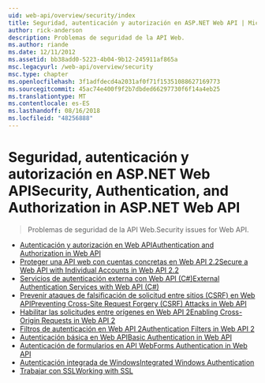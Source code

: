 ```yaml
---
uid: web-api/overview/security/index
title: Seguridad, autenticación y autorización en ASP.NET Web API | Microsoft Docs
author: rick-anderson
description: Problemas de seguridad de la API Web.
ms.author: riande
ms.date: 12/11/2012
ms.assetid: bb38add0-5223-4b04-9b12-245911af865a
msc.legacyurl: /web-api/overview/security
msc.type: chapter
ms.openlocfilehash: 3f1adfdecd4a2031af0f71f15351088627169773
ms.sourcegitcommit: 45ac74e400f9f2b7dbded66297730f6f14a4eb25
ms.translationtype: MT
ms.contentlocale: es-ES
ms.lasthandoff: 08/16/2018
ms.locfileid: "48256888"
---
```

<a name="security-authentication-and-authorization-in-aspnet-web-api"></a><span data-ttu-id="f2d47-103">Seguridad, autenticación y autorización en ASP.NET Web API</span><span class="sxs-lookup"><span data-stu-id="f2d47-103">Security, Authentication, and Authorization in ASP.NET Web API</span></span>
====================
> <span data-ttu-id="f2d47-104">Problemas de seguridad de la API Web.</span><span class="sxs-lookup"><span data-stu-id="f2d47-104">Security issues for Web API.</span></span>


- [<span data-ttu-id="f2d47-105">Autenticación y autorización en Web API</span><span class="sxs-lookup"><span data-stu-id="f2d47-105">Authentication and Authorization in Web API</span></span>](authentication-and-authorization-in-aspnet-web-api.md)
- [<span data-ttu-id="f2d47-106">Proteger una API web con cuentas concretas en Web API 2.2</span><span class="sxs-lookup"><span data-stu-id="f2d47-106">Secure a Web API with Individual Accounts in Web API 2.2</span></span>](individual-accounts-in-web-api.md)
- [<span data-ttu-id="f2d47-107">Servicios de autenticación externa con Web API (C#)</span><span class="sxs-lookup"><span data-stu-id="f2d47-107">External Authentication Services with Web API (C#)</span></span>](external-authentication-services.md)
- [<span data-ttu-id="f2d47-108">Prevenir ataques de falsificación de solicitud entre sitios (CSRF) en Web API</span><span class="sxs-lookup"><span data-stu-id="f2d47-108">Preventing Cross-Site Request Forgery (CSRF) Attacks in Web API</span></span>](preventing-cross-site-request-forgery-csrf-attacks.md)
- [<span data-ttu-id="f2d47-109">Habilitar las solicitudes entre orígenes en Web API 2</span><span class="sxs-lookup"><span data-stu-id="f2d47-109">Enabling Cross-Origin Requests in Web API 2</span></span>](enabling-cross-origin-requests-in-web-api.md)
- [<span data-ttu-id="f2d47-110">Filtros de autenticación en Web API 2</span><span class="sxs-lookup"><span data-stu-id="f2d47-110">Authentication Filters in Web API 2</span></span>](authentication-filters.md)
- [<span data-ttu-id="f2d47-111">Autenticación básica en Web API</span><span class="sxs-lookup"><span data-stu-id="f2d47-111">Basic Authentication in Web API</span></span>](basic-authentication.md)
- [<span data-ttu-id="f2d47-112">Autenticación de formularios en API Web</span><span class="sxs-lookup"><span data-stu-id="f2d47-112">Forms Authentication in Web API</span></span>](forms-authentication.md)
- [<span data-ttu-id="f2d47-113">Autenticación integrada de Windows</span><span class="sxs-lookup"><span data-stu-id="f2d47-113">Integrated Windows Authentication</span></span>](integrated-windows-authentication.md)
- [<span data-ttu-id="f2d47-114">Trabajar con SSL</span><span class="sxs-lookup"><span data-stu-id="f2d47-114">Working with SSL</span></span>](working-with-ssl-in-web-api.md)
